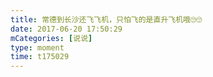 ```yaml
---
title: 常德到长沙还飞飞机，只怕飞的是直升飞机哦🙄🙄
date: 2017-06-20 17:50:29
mCategories: [说说]
type: moment
time: t175029
---
```


<div id="pics-20170620175029"></div>

<script src="/lib/moment/pics.js"></script>
<script>
var data = [
    {"link": "2017-06-20_000000.jpeg", "type": "shuoshuo"}
];
picsRender(data, "pics-20170620175029");
</script>
